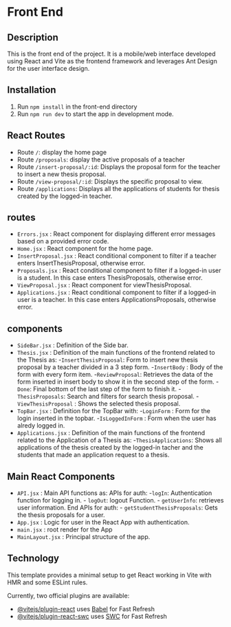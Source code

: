# Front End

## Description
This is the front end of the project. It is a mobile/web interface  developed using React and Vite as the frontend framework and leverages Ant Design for the user interface design. 

## Installation
1. Run `npm install` in the front-end directory
2. Run `npm run dev` to start the app in development mode.

## React Routes
- Route `/`: display the home page
- Route `/proposals`: display the active proposals of a teacher
- Route `/insert-proposal/:id`: Displays the proposal form for the teacher to insert a new thesis proposal.
- Route `/view-proposal/:id`: Displays the specific proposal to view.
- Route `/applications`: Displays all the applications of students for thesis created by the logged-in teacher.

## routes
- `Errors.jsx` :  React component for displaying different error messages based on a provided error code.
- `Home.jsx` : React component for the home page.
- `InsertProposal.jsx` : React conditional component to filter if a teacher enters InsertThesisProposal, otherwise error.
- `Proposals.jsx` : React conditional component to filter if a logged-in user is a student. In this case enters ThesisProposals, otherwise error.
- `ViewProposal.jsx` : React component for viewThesisProposal.
- `Applications.jsx` : React conditional component to filter if a logged-in user is a teacher. In this case enters ApplicationsProposals, otherwise error.
  
## components
- `SideBar.jsx` : Definition of the Side bar.
- `Thesis.jsx` : Definition of the main functions of the frontend related to the Thesis as:
      -`InsertThesisProposal`: Form to insert new thesis proposal by a teacher divided in a 3 step form.
      -`InsertBody` : Body of the form with every form item.
      -`ReviewProposal`: Retrieves the data of the form inserted in insert body to show it in the second step of the form.
      -`Done`: Final bottom of the last step of the form to finish it.
      -`ThesisProposals`: Search and filters for search thesis proposal.
      -`ViewThesisProposal` : Shows the selected thesis proposal.
- `TopBar.jsx` : Definition for the TopBar with:
      -`LoginForm` : Form for the login inserted in the topbar.
      -`IsLoggedInForm` : Form when the user has alredy logged in.
- `Applications.jsx` : Definition of the main functions of the frontend related to the Application of a Thesis as:
      -`ThesisApplications`: Shows all applications of the thesis created by the logged-in tacher and the students that made an application request to a thesis.

## Main React Components
- `API.jsx` : Main API functions as:
      APIs for auth:
      -`logIn`: Authentication function for logging in.
      - `logOut`: logout Function.
      - `getUserInfo`: retrieves user information.
     End APIs for auth:
      - `getStudentThesisProposals`: Gets the thesis proposals for a user.
- `App.jsx` : Logic for user in the React App with authentication.
- `main.jsx` : root render for the App
- `MainLayout.jsx` : Principal structure of the app.

## Technology   
This template provides a minimal setup to get React working in Vite with HMR and some ESLint rules.

Currently, two official plugins are available:

- [@vitejs/plugin-react](https://github.com/vitejs/vite-plugin-react/blob/main/packages/plugin-react/README.md) uses [Babel](https://babeljs.io/) for Fast Refresh
- [@vitejs/plugin-react-swc](https://github.com/vitejs/vite-plugin-react-swc) uses [SWC](https://swc.rs/) for Fast Refresh
